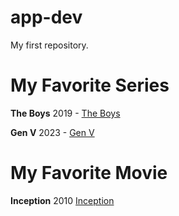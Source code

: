 # app-dev
My first repository.

# My Favorite Series

**The Boys** 2019 - 
[The Boys](https://www.imdb.com/title/tt1190634/)

**Gen V** 2023 -
[Gen V](https://www.imdb.com/title/tt13159924/)

# My Favorite Movie

**Inception** 2010
[Inception](https://www.imdb.com/title/tt1375666/)
